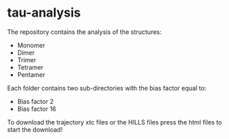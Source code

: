 # tau-analysis

The repository contains the analysis of the structures:

 - Monomer
 - Dimer
 - Trimer
 - Tetramer
 - Pentamer
 
Each folder contains two sub-directories with the bias factor equal to:

 - Bias factor 2
 - Bias factor 16

To download the trajectory xtc files or the HILLS files press the html files to start the download!
